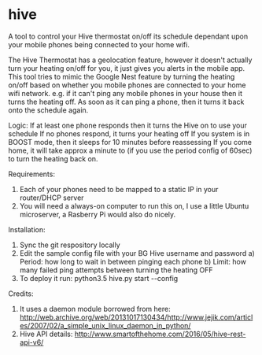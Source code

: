 # hive
A tool to control your Hive thermostat on/off its schedule dependant upon your mobile phones being connected to your home wifi.

The Hive Thermostat has a geolocation feature, however it doesn't actually turn your heating on/off for you, it just gives you alerts in the mobile app. This tool tries to mimic the Google Nest feature by turning the heating on/off based on whether you mobile phones are connected to your home wifi network. e.g. if it can't ping any mobile phones in your house then it turns the heating off. As soon as it can ping a phone, then it turns it back onto the schedule again.

Logic:
If at least one phone responds then it turns the Hive on to use your schedule
If no phones respond, it turns your heating off
If you system is in BOOST mode, then it sleeps for 10 minutes before reassessing
If you come home, it will take approx a minute to (if you use the period config of 60sec) to turn the heating back on.

Requirements:
1) Each of your phones need to be mapped to a static IP in your router/DHCP server
2) You will need a always-on computer to run this on, I use a little Ubuntu microserver, a Rasberry Pi would also do nicely.

Installation:
1) Sync the git respository locally
2) Edit the sample config file with your BG Hive username and password
    a) Period: how long to wait in between pinging each phone
    b) Limit: how many failed ping attempts between turning the heating OFF
3) To deploy it run: python3.5 hive.py start --config <path to your config file>

Credits:
1) It uses a daemon module borrowed from here: http://web.archive.org/web/20131017130434/http://www.jejik.com/articles/2007/02/a_simple_unix_linux_daemon_in_python/
2) Hive API details: http://www.smartofthehome.com/2016/05/hive-rest-api-v6/

